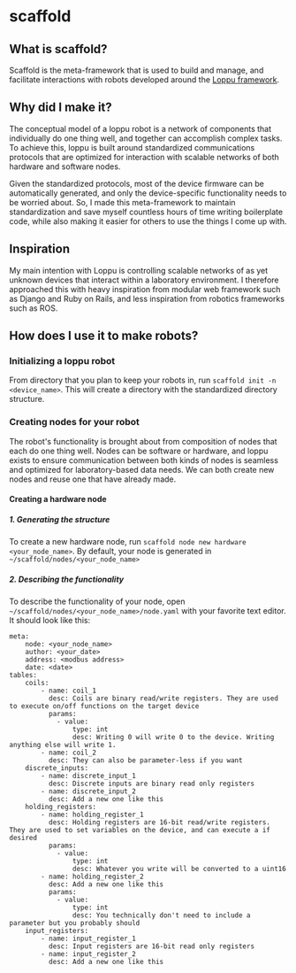 # scaffold

## What is scaffold?

Scaffold is the meta-framework that is used to build and manage, and facilitate interactions with robots 
developed around the [Loppu framework](https://github.com/jt05610/loppu). 

## Why did I make it?
The conceptual model of a loppu robot is a network of components that individually do one thing well, and together can accomplish complex tasks.
To achieve this, loppu is built around standardized communications protocols that are optimized for interaction with scalable networks of both
hardware and software nodes.

Given the standardized protocols, most of the device firmware can be automatically generated, and only the device-specific functionality needs to be worried about. 
So, I made this meta-framework to maintain standardization and save myself countless hours of time writing boilerplate code, while also making it easier for others 
to use the things I come up with.

## Inspiration
My main intention with Loppu is controlling scalable networks of as yet unknown devices that interact within a laboratory environment. I therefore approached this
with heavy inspiration from modular web framework such as Django and Ruby on Rails, and less inspiration from robotics frameworks such as ROS. 

## How does I use it to make robots?

### Initializing a loppu robot

From directory that you plan to keep your robots in, run `scaffold init -n <device_name>`. This will create a directory with the standardized directory structure.

### Creating nodes for your robot

The robot's functionality is brought about from composition of nodes that each do one thing well. Nodes can be software or hardware, and loppu exists to ensure 
communication between both kinds of nodes is seamless and optimized for laboratory-based data needs. We can both create new nodes and reuse one that have already made.

#### Creating a hardware node

##### 1. Generating the structure
To create a new hardware node, run `scaffold node new hardware <your_node_name>`. By default, your node is generated in `~/scaffold/nodes/<your_node_name>`

##### 2. Describing the functionality
To describe the functionality of your node, open `~/scaffold/nodes/<your_node_name>/node.yaml` with your favorite text editor. It should look like this:

```
meta:
    node: <your_node_name>
    author: <your_date>
    address: <modbus address>
    date: <date>
tables:
    coils:
        - name: coil_1
          desc: Coils are binary read/write registers. They are used to execute on/off functions on the target device
          params:
            - value:
                type: int
                desc: Writing 0 will write 0 to the device. Writing anything else will write 1.
        - name: coil_2
          desc: They can also be parameter-less if you want
    discrete_inputs:
        - name: discrete_input_1
          desc: Discrete inputs are binary read only registers
        - name: discrete_input_2
          desc: Add a new one like this
    holding_registers:
        - name: holding_register_1
          desc: Holding registers are 16-bit read/write registers. They are used to set variables on the device, and can execute a if desired
          params:
            - value:
                type: int
                desc: Whatever you write will be converted to a uint16
        - name: holding_register_2
          desc: Add a new one like this
          params:
            - value:
                type: int
                desc: You technically don't need to include a parameter but you probably should
    input_registers:
        - name: input_register_1
          desc: Input registers are 16-bit read only registers
        - name: input_register_2
          desc: Add a new one like this

```



